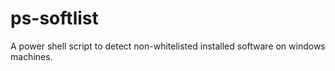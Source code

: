 # ps-softlist
A power shell script to detect non-whitelisted installed software on windows machines.
